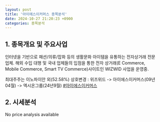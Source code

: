 ```yaml
---
layout: post
title: '아이에스이커머스 종목분석'
date: 2024-10-27 21:20:23 +0900
categories: 종목분석
---
```


## 1. 종목개요 및 주요사업

인터넷을 기반으로 패션/의류/잡화 등의 생활문화 아이템을 유통하는 전자상거래 전문업체. 해외 수입 대행 및 국내 업체들의 입점을 통한 전자 상거래(E Commerce, Mobile Commerce, Smart TV Commerce)사이트인 WIZWID 사업을 운영중.

최대주주는 이노파이안 외(52.58%) 상호변경 : 위즈위드 -> 아이에스이커머스(09년04월) -> 엑시온그룹(24년9월)
[#아이에스이커머스](#)

## 2. 시세분석

No price analysis available

